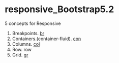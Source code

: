 # responsive_Bootstrap5.2

5 concepts for Responsive

  1. Breakpoints. [br](https://getbootstrap.com/docs/5.2/layout/breakpoints/)
  2. Containers.(container-fluid). [con](https://getbootstrap.com/docs/5.2/layout/containers/)
  3. Columns. [col](https://getbootstrap.com/docs/5.2/layout/columns/)
  4. Row. row
  5. Grid. [gr](https://getbootstrap.com/docs/5.2/layout/grid/)
